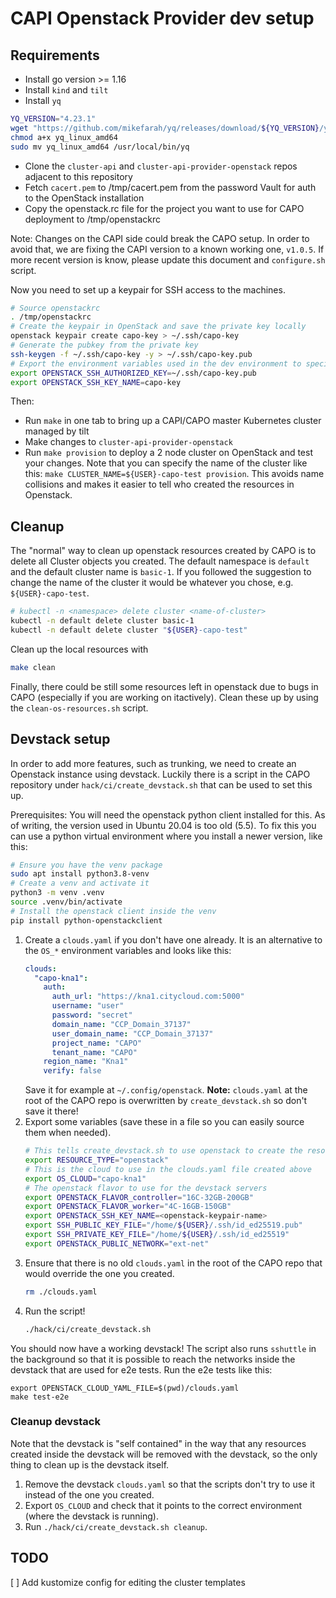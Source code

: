 # CAPI Openstack Provider dev setup

## Requirements

* Install go version >= 1.16
* Install `kind` and `tilt`
* Install `yq`

```bash
YQ_VERSION="4.23.1"
wget "https://github.com/mikefarah/yq/releases/download/${YQ_VERSION}/yq_linux_amd64"
chmod a+x yq_linux_amd64
sudo mv yq_linux_amd64 /usr/local/bin/yq
```

* Clone the `cluster-api` and `cluster-api-provider-openstack` repos adjacent
  to this repository
* Fetch `cacert.pem` to /tmp/cacert.pem from the password Vault for auth to the
  OpenStack installation
* Copy the openstack.rc file for the project you want to use for CAPO
  deployment to /tmp/openstackrc

Note:
Changes on the CAPI side could break the CAPO setup. In order to avoid that, we are fixing the CAPI version to a known working one, `v1.0.5`. If more recent version is know, please update this document and `configure.sh` script.

Now you need to set up a keypair for SSH access to the machines.

```bash
# Source openstackrc
. /tmp/openstackrc
# Create the keypair in OpenStack and save the private key locally
openstack keypair create capo-key > ~/.ssh/capo-key
# Generate the pubkey from the private key
ssh-keygen -f ~/.ssh/capo-key -y > ~/.ssh/capo-key.pub
# Export the environment variables used in the dev environment to specify the use of your key
export OPENSTACK_SSH_AUTHORIZED_KEY=~/.ssh/capo-key.pub
export OPENSTACK_SSH_KEY_NAME=capo-key
```

Then:

* Run `make` in one tab to bring up a CAPI/CAPO master Kubernetes cluster
  managed by tilt
* Make changes to `cluster-api-provider-openstack`
* Run `make provision` to deploy a 2 node cluster on OpenStack and test your changes.
  Note that you can specify the name of the cluster like this: `make CLUSTER_NAME=${USER}-capo-test provision`.
  This avoids name collisions and makes it easier to tell who created the resources in Openstack.

## Cleanup

The "normal" way to clean up openstack resources created by CAPO is to delete all Cluster objects you created.
The default namespace is `default` and the default cluster name is `basic-1`.
If you followed the suggestion to change the name of the cluster it would be whatever you chose, e.g. `${USER}-capo-test`.

```bash
# kubectl -n <namespace> delete cluster <name-of-cluster>
kubectl -n default delete cluster basic-1
kubectl -n default delete cluster "${USER}-capo-test"
```

Clean up the local resources with

```bash
make clean
```

Finally, there could be still some resources left in openstack due to bugs in CAPO (especially if you are working on itactively).
Clean these up by using the `clean-os-resources.sh` script.

## Devstack setup

In order to add more features, such as trunking, we need to create an Openstack instance using devstack.
Luckily there is a script in the CAPO repository under `hack/ci/create_devstack.sh` that can be used to set this up.

Prerequisites: You will need the openstack python client installed for this.
As of writing, the version used in Ubuntu 20.04 is too old (5.5).
To fix this you can use a python virtual environment where you install a newer version, like this:

```bash
# Ensure you have the venv package
sudo apt install python3.8-venv
# Create a venv and activate it
python3 -m venv .venv
source .venv/bin/activate
# Install the openstack client inside the venv
pip install python-openstackclient
```

1. Create a `clouds.yaml` if you don't have one already.
   It is an alternative to the `OS_*` environment variables and looks like this:
   ```yaml
   clouds:
     "capo-kna1":
       auth:
         auth_url: "https://kna1.citycloud.com:5000"
         username: "user"
         password: "secret"
         domain_name: "CCP_Domain_37137"
         user_domain_name: "CCP_Domain_37137"
         project_name: "CAPO"
         tenant_name: "CAPO"
       region_name: "Kna1"
       verify: false
   ```
   Save it for example at `~/.config/openstack`.
   **Note:** `clouds.yaml` at the root of the CAPO repo is overwritten by `create_devstack.sh` so don't save it there!
2. Export some variables (save these in a file so you can easily source them when needed).
   ```bash
   # This tells create_devstack.sh to use openstack to create the resources
   export RESOURCE_TYPE="openstack"
   # This is the cloud to use in the clouds.yaml file created above
   export OS_CLOUD="capo-kna1"
   # The openstack flavor to use for the devstack servers
   export OPENSTACK_FLAVOR_controller="16C-32GB-200GB"
   export OPENSTACK_FLAVOR_worker="4C-16GB-150GB"
   export OPENSTACK_SSH_KEY_NAME=<openstack-keypair-name>
   export SSH_PUBLIC_KEY_FILE="/home/${USER}/.ssh/id_ed25519.pub"
   export SSH_PRIVATE_KEY_FILE="/home/${USER}/.ssh/id_ed25519"
   export OPENSTACK_PUBLIC_NETWORK="ext-net"
   ```
3. Ensure that there is no old `clouds.yaml` in the root of the CAPO repo that would override the one you created.
   ```bash
   rm ./clouds.yaml
   ```
4. Run the script!
   ```bash
   ./hack/ci/create_devstack.sh
   ```

You should now have a working devstack!
The script also runs `sshuttle` in the background so that it is possible to reach the networks inside the devstack that are used for e2e tests.
Run the e2e tests like this:
```
export OPENSTACK_CLOUD_YAML_FILE=$(pwd)/clouds.yaml
make test-e2e
```

### Cleanup devstack

Note that the devstack is "self contained" in the way that any resources created inside the devstack will be removed with the devstack, so the only thing to clean up is the devstack itself.

1. Remove the devstack `clouds.yaml` so that the scripts don't try to use it instead of the one you created.
2. Export `OS_CLOUD` and check that it points to the correct environment (where the devstack is running).
2. Run `./hack/ci/create_devstack.sh cleanup`.

## TODO

[ ] Add kustomize config for editing the cluster templates
